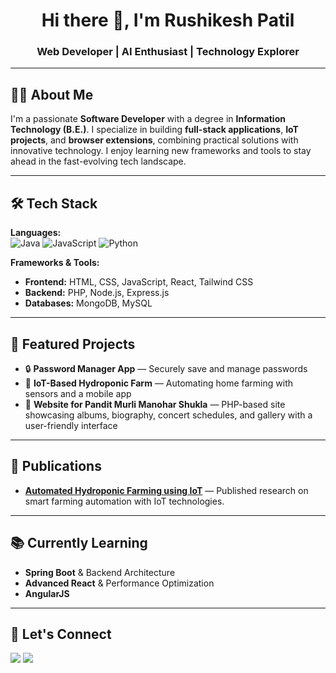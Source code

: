 <h1 align="center">Hi there 👋, I'm Rushikesh Patil</h1>
<h3 align="center">Web Developer | AI Enthusiast | Technology Explorer</h3>

---

## 👨‍💻 About Me
I'm a passionate **Software Developer** with a degree in **Information Technology (B.E.)**. I specialize in building **full-stack applications**, **IoT projects**, and **browser extensions**, combining practical solutions with innovative technology. I enjoy learning new frameworks and tools to stay ahead in the fast-evolving tech landscape.

---

## 🛠️ Tech Stack
**Languages:**  
![Java](https://img.shields.io/badge/Java-007396?style=flat&logo=java&logoColor=white)
![JavaScript](https://img.shields.io/badge/JavaScript-F7DF1E?style=flat&logo=javascript&logoColor=black)
![Python](https://img.shields.io/badge/Python-3776AB?style=flat&logo=python&logoColor=white)

**Frameworks & Tools:**  
- **Frontend:** HTML, CSS, JavaScript, React, Tailwind CSS
- **Backend:** PHP, Node.js, Express.js
- **Databases:** MongoDB, MySQL

---

## 📌 Featured Projects
- 🔒 **Password Manager App** — Securely save and manage passwords
- 🌱 **IoT-Based Hydroponic Farm** — Automating home farming with sensors and a mobile app
- 🎵 **Website for Pandit Murli Manohar Shukla** — PHP-based site showcasing albums, biography, concert schedules, and gallery with a user-friendly interface

---

## 🏅 Publications
- **[Automated Hydroponic Farming using IoT](https://ijrpr.com/uploads/V5ISSUE3/IJRPR23440.pdf)** — Published research on smart farming automation with IoT technologies.


---

## 📚 Currently Learning
- **Spring Boot** & Backend Architecture
- **Advanced React** & Performance Optimization
- **AngularJS**

---


## 📢 Let's Connect
<p>
  <a href="https://www.linkedin.com/in/rushikesh-patil-/"><img src="https://img.shields.io/badge/LinkedIn-blue?style=for-the-badge&logo=linkedin"></a>
  <a href="mailto:rushipatil12448@gmail.com"><img src="https://img.shields.io/badge/Email-D14836?style=for-the-badge&logo=gmail&logoColor=white"></a>
</p>
